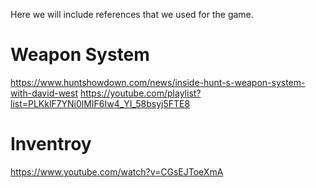 Here we will include references that we used for the game. 

# Weapon System
https://www.huntshowdown.com/news/inside-hunt-s-weapon-system-with-david-west
https://youtube.com/playlist?list=PLKklF7YNi0lMIF6Iw4_YI_58bsyj5FTE8

# Inventroy
https://www.youtube.com/watch?v=CGsEJToeXmA
